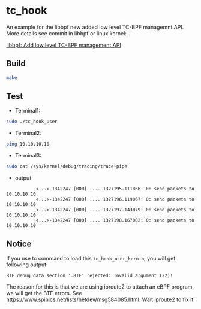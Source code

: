 # tc_hook

An example for the libbpf new added low level TC-BPF managemnt API. More details see commit in libbpf or linux kernel:

[libbpf: Add low level TC-BPF management API](https://github.com/libbpf/libbpf/commit/d71ff87a2dd7b92787719aab233767e9c74fbd48)

## Build

```bash
make
```

## Test

* Terminal1:

```bash
sudo ./tc_hook_user
```

* Terminal2:

```bash
ping 10.10.10.10
```

* Terminal3:

```bash
sudo cat /sys/kernel/debug/tracing/trace-pipe
```

* output

```
           <...>-1342247 [000] .... 1327195.111866: 0: send packets to 10.10.10.10
           <...>-1342247 [000] .... 1327196.119067: 0: send packets to 10.10.10.10
           <...>-1342247 [000] .... 1327197.143079: 0: send packets to 10.10.10.10
           <...>-1342247 [000] .... 1327198.167082: 0: send packets to 10.10.10.10
```

## Notice

If you use tc command to load this `tc_hook_user_kern.o`, you will get following output:

```
BTF debug data section '.BTF' rejected: Invalid argument (22)!
```

The reason for this is that we are using iproute2 to attach an eBPF program, we will get the BTF errors. See https://www.spinics.net/lists/netdev/msg584085.html. Wait iproute2 to fix it.
